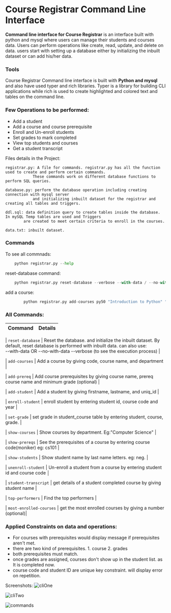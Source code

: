 # Course Registrar Command Line Interface


**Command line interface for Course Registrar** is an interface built with python and mysql where users can manage 
their students and courses data. Users can perform operations like create, read, update, and delete on data.
users start with setting up a database either by  initializing the inbuilt dataset or can add his/her data.

### Tools
Course Registrar Command line interface is built with **Python and mysql** and also have used 
typer and rich libraries. 
Typer is a library for building CLI applications while rich is used to create highlighted and colored text and tables 
on the command line.
   
    
### Few Operations to be performed:

- Add a student
- Add a course and course prerequisite
- Enroll and Un-enroll students
- Set grades to mark completed
- View top students and courses
- Get a student transcript 

    
    
Files details in the Project: 

    registrar.py: A file for commands. registrar.py has all the function used to create and perform certain commands. 
                These commands work on different database functions to perform SQL queries.
    
    database.py: perform the database operation including creating connection with mysql server
                and initializing inbuilt dataset for the registrar and creating all tables and triggers. 
    
    ddl.sql: data definition query to create tables inside the database. In mySQL Temp tables are used and Triggers 
            are created to meet certain criteria to enroll in the courses.
    
    data.txt: inbuilt dataset.



### Commands
To see all commnads:
```python
    python registrar.py --help
```

reset-database command:
```python
    python registrar.py reset-database --verbose --with-data / --no-with-data
```

add a course:
```python
        python registrar.py add-courses py50 "Introduction to Python" "Computer Science"
```


### All Commands:
| Command      | Details                                                  |
|--------------|----------------------------------------------------------|

| `reset-database`      |   Reset the database. and initialize the inbuilt dataset. By default, reset database is 
                            performed with inbuilt data. 
                            can also use:     
                                    --with-data OR --no-with-data
                                    --verbose (to see the execution process)  |
                                

| `add-courses`         |   Add a course by giving code, course name, and department |  

 | `add-prereq`         |   Add course prerequisites by giving course name, prereq course name and 
                            minimum grade (optional)    |     

 | `add-student`        |   Add a student by giving firstname, lastname, and uniq_id |      

 | `enroll-student`     |   enroll student by entering student id, course code and year |

 | `set-grade`          |   set grade in student_course table by entering student, course, grade.     |

 | `show-courses`       |   Show courses by department. Eg:"Computer Science" |                      

 | `show-prereqs`       |   See the prerequisites of a course by entering course code(moniker) eg: cs101 |

 | `show-students`      |   Show student name by last name letters. eg: neg.  | 

 | `unenroll-student`   |   Un-enroll a student from a course by entering student id and course code   │

 | `student-transcript` |   get details of a student completed course by giving student name |

 | `top-performers`     |   Find the top performers |

 |  `most-enrolled-courses` |   get the most enrolled courses by giving a number (optional)|
                          



### Applied Constraints on data and operations:

- For courses with prerequisites would display message if prerequisites aren't met.
- there are two kind of prerequisites. 1. course 2. grades
- both prerequisites must match.
- once grades are assigned, courses don't show up in the student list. as It is completed now.
- course code and student ID are unique key constraint. will display error on repetition. 



Screenshots:
![cliOne](https://github.com/Siddharthbadal/Course-Registrar/assets/55015090/352ec659-f77c-449c-9660-7ce4091d0a1d)

![cliTwo](https://github.com/Siddharthbadal/Course-Registrar/assets/55015090/a4e49e1d-f050-4d5e-bdd8-7a386f8af91e)

![commands](https://github.com/Siddharthbadal/Course-Registrar/assets/55015090/374d2c86-a792-495e-b03a-3d7322f7306e)

